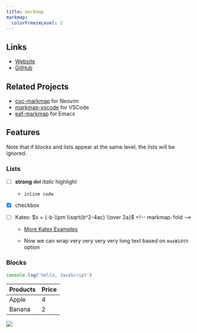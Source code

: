```yaml
---
title: markmap
markmap:
  colorFreezeLevel: 2
---
```



## Links

- [Website](https://markmap.js.org/)
- [GitHub](https://github.com/gera2ld/markmap)

## Related Projects

- [coc-markmap](https://github.com/gera2ld/coc-markmap) for Neovim
- [markmap-vscode](https://marketplace.visualstudio.com/items?itemName=gera2ld.markmap-vscode) for VSCode
- [eaf-markmap](https://github.com/emacs-eaf/eaf-markmap) for Emacs

## Features

Note that if blocks and lists appear at the same level, the lists will be ignored.

### Lists

- [ ] **strong** ~~del~~ *italic* highlight

  - `inline code`

- [x] checkbox

- [ ] Katex: $x = {-b \\pm \\sqrt{b^2-4ac} \\over 2a}$ &lt;!-- markmap: fold --&gt;

  - [More Katex Examples](#?d=gist:af76a4c245b302206b16aec503dbe07b:katex.md)

  - Now we can wrap very very very very long text based on `maxWidth` option

### Blocks

```js
console.log('hello, JavaScript')
```

| Products | Price |
| --- | --- |
| Apple | 4 |
| Banana | 2 |

![](/favicon.png)